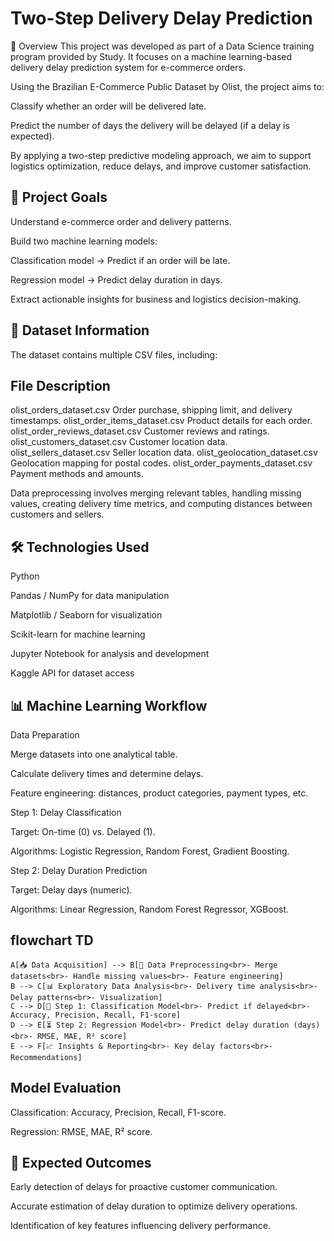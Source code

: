 # Two-Step Delivery Delay Prediction
📌 Overview
This project was developed as part of a Data Science training program provided by Study.
It focuses on a machine learning-based delivery delay prediction system for e-commerce orders.

Using the Brazilian E-Commerce Public Dataset by Olist, the project aims to:

Classify whether an order will be delivered late.

Predict the number of days the delivery will be delayed (if a delay is expected).

By applying a two-step predictive modeling approach, we aim to support logistics optimization, reduce delays, and improve customer satisfaction.

## 🎯 Project Goals
Understand e-commerce order and delivery patterns.

Build two machine learning models:

Classification model → Predict if an order will be late.

Regression model → Predict delay duration in days.

Extract actionable insights for business and logistics decision-making.

## 📂 Dataset Information
The dataset contains multiple CSV files, including:

## File	Description
olist_orders_dataset.csv	Order purchase, shipping limit, and delivery timestamps.
olist_order_items_dataset.csv	Product details for each order.
olist_order_reviews_dataset.csv	Customer reviews and ratings.
olist_customers_dataset.csv	Customer location data.
olist_sellers_dataset.csv	Seller location data.
olist_geolocation_dataset.csv	Geolocation mapping for postal codes.
olist_order_payments_dataset.csv	Payment methods and amounts.

Data preprocessing involves merging relevant tables, handling missing values, creating delivery time metrics, and computing distances between customers and sellers.

## 🛠️ Technologies Used
Python

Pandas / NumPy for data manipulation

Matplotlib / Seaborn for visualization

Scikit-learn for machine learning

Jupyter Notebook for analysis and development

Kaggle API for dataset access

## 📊 Machine Learning Workflow
Data Preparation

Merge datasets into one analytical table.

Calculate delivery times and determine delays.

Feature engineering: distances, product categories, payment types, etc.

Step 1: Delay Classification

Target: On-time (0) vs. Delayed (1).

Algorithms: Logistic Regression, Random Forest, Gradient Boosting.

Step 2: Delay Duration Prediction

Target: Delay days (numeric).

Algorithms: Linear Regression, Random Forest Regressor, XGBoost.

## flowchart TD
    A[📥 Data Acquisition] --> B[🧹 Data Preprocessing<br>- Merge datasets<br>- Handle missing values<br>- Feature engineering]
    B --> C[📊 Exploratory Data Analysis<br>- Delivery time analysis<br>- Delay patterns<br>- Visualization]
    C --> D[🧠 Step 1: Classification Model<br>- Predict if delayed<br>- Accuracy, Precision, Recall, F1-score]
    D --> E[⏳ Step 2: Regression Model<br>- Predict delay duration (days)<br>- RMSE, MAE, R² score]
    E --> F[📈 Insights & Reporting<br>- Key delay factors<br>- Recommendations]
    
## Model Evaluation

Classification: Accuracy, Precision, Recall, F1-score.

Regression: RMSE, MAE, R² score.

## 🚀 Expected Outcomes
Early detection of delays for proactive customer communication.

Accurate estimation of delay duration to optimize delivery operations.

Identification of key features influencing delivery performance.
